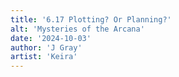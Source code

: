 ```yaml
---
title: '6.17 Plotting? Or Planning?'
alt: 'Mysteries of the Arcana'
date: '2024-10-03'
author: 'J Gray'
artist: 'Keira'
---
```

